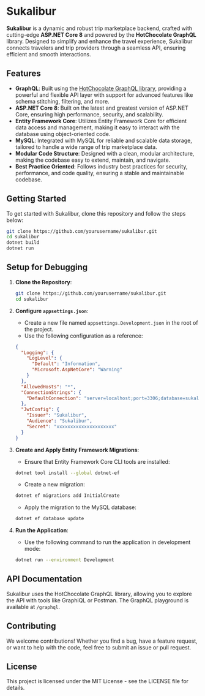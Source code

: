 # Sukalibur

**Sukalibur** is a dynamic and robust trip marketplace backend, crafted with cutting-edge **ASP.NET Core 8** and powered by the **HotChocolate GraphQL** library. Designed to simplify and enhance the travel experience, Sukalibur connects travelers and trip providers through a seamless API, ensuring efficient and smooth interactions.

## Features

- **GraphQL**: Built using the [HotChocolate GraphQL library](https://chillicream.com/docs/hotchocolate/v13), providing a powerful and flexible API layer with support for advanced features like schema stitching, filtering, and more.
- **ASP.NET Core 8**: Built on the latest and greatest version of ASP.NET Core, ensuring high performance, security, and scalability.
- **Entity Framework Core**: Utilizes Entity Framework Core for efficient data access and management, making it easy to interact with the database using object-oriented code.
- **MySQL**: Integrated with MySQL for reliable and scalable data storage, tailored to handle a wide range of trip marketplace data.
- **Modular Code Structure**: Designed with a clean, modular architecture, making the codebase easy to extend, maintain, and navigate.
- **Best Practice Oriented**: Follows industry best practices for security, performance, and code quality, ensuring a stable and maintainable codebase.

## Getting Started

To get started with Sukalibur, clone this repository and follow the steps below:

```bash
git clone https://github.com/yourusername/sukalibur.git
cd sukalibur
dotnet build
dotnet run
```

## Setup for Debugging

1. **Clone the Repository**:
   ```bash
   git clone https://github.com/yourusername/sukalibur.git
   cd sukalibur
   ```

2. **Configure `appsettings.json`**:
   - Create a new file named `appsettings.Development.json` in the root of the project.
   - Use the following configuration as a reference:

   ```json
   {
     "Logging": {
       "LogLevel": {
         "Default": "Information",
         "Microsoft.AspNetCore": "Warning"
       }
     },
     "AllowedHosts": "*",
     "ConnectionStrings": {
       "DefaultConnection": "server=localhost;port=3306;database=sukalibur;user=root;AllowZeroDateTime=True"
     },
     "JwtConfig": {
       "Issuer": "Sukalibur",
       "Audience": "Sukalibur",
       "Secret": "xxxxxxxxxxxxxxxxxxxxx"
     }
   }
   ```

3. **Create and Apply Entity Framework Migrations**:
   - Ensure that Entity Framework Core CLI tools are installed:

   ```bash
   dotnet tool install --global dotnet-ef
   ```

   - Create a new migration:

   ```bash
   dotnet ef migrations add InitialCreate
   ```

   - Apply the migration to the MySQL database:

   ```bash
   dotnet ef database update
   ```

4. **Run the Application**:
   - Use the following command to run the application in development mode:

   ```bash
   dotnet run --environment Development
   ```

## API Documentation

Sukalibur uses the HotChocolate GraphQL library, allowing you to explore the API with tools like GraphiQL or Postman. The GraphQL playground is available at `/graphql`.

## Contributing

We welcome contributions! Whether you find a bug, have a feature request, or want to help with the code, feel free to submit an issue or pull request.

## License

This project is licensed under the MIT License - see the LICENSE file for details.